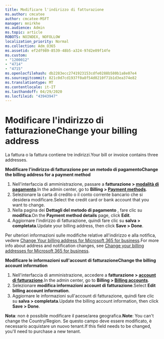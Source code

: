 ```yaml
---
title: Modificare l'indirizzo di fatturazione
ms.author: cmcatee
author: cmcatee-MSFT
manager: mnirkhe
ms.audience: Admin
ms.topic: article
ROBOTS: NOINDEX, NOFOLLOW
localization_priority: Normal
ms.collection: Adm_O365
ms.assetid: ef2df989-8539-48b5-a324-97d2e09f14fe
ms.custom:
- "1200012"
- "4714"
- "4715"
ms.openlocfilehash: db2283ecc2741923153cdfe0288b580b1a8e07e4
ms.sourcegitcommit: 821c0d7cd1937f0a8f54d0210f71b1d3ea374e82
ms.translationtype: MT
ms.contentlocale: it-IT
ms.lasthandoff: 04/29/2020
ms.locfileid: "43943947"
---
```

# <a name="change-your-billing-address"></a><span data-ttu-id="1c306-102">Modificare l'indirizzo di fatturazione</span><span class="sxs-lookup"><span data-stu-id="1c306-102">Change your billing address</span></span>

<span data-ttu-id="1c306-103">La fattura o la fattura contiene tre indirizzi.</span><span class="sxs-lookup"><span data-stu-id="1c306-103">Your bill or invoice contains three addresses.</span></span>

<span data-ttu-id="1c306-104">**Modificare l'indirizzo di fatturazione per un metodo di pagamento**</span><span class="sxs-lookup"><span data-stu-id="1c306-104">**Change the billing address for a payment method**</span></span>

1. <span data-ttu-id="1c306-105">Nell'interfaccia di amministrazione, passare a **fatturazione > [modalità di pagamento](https://go.microsoft.com/fwlink/p/?linkid=2018806)**.</span><span class="sxs-lookup"><span data-stu-id="1c306-105">In the admin center, go to **Billing > [Payment methods](https://go.microsoft.com/fwlink/p/?linkid=2018806)**.</span></span>
2. <span data-ttu-id="1c306-106">Selezionare la carta di credito o il conto corrente bancario che si desidera modificare.</span><span class="sxs-lookup"><span data-stu-id="1c306-106">Select the credit card or bank account that you want to change.</span></span>
3. <span data-ttu-id="1c306-107">Nella pagina dei **Dettagli del metodo di pagamento** , fare clic su **modifica**.</span><span class="sxs-lookup"><span data-stu-id="1c306-107">On the **Payment method details** page, click **Edit**.</span></span>
4. <span data-ttu-id="1c306-108">Aggiornare l'indirizzo di fatturazione, quindi fare clic su **salva > completata**.</span><span class="sxs-lookup"><span data-stu-id="1c306-108">Update your billing address, then click **Save > Done**.</span></span>

<span data-ttu-id="1c306-109">Per ulteriori informazioni sulle modifiche relative all'indirizzo e alla notifica, vedere [Change Your billing address for Microsoft 365 for business](https://docs.microsoft.com/microsoft-365/commerce/billing-and-payments/change-your-billing-addresses?view=o365-worldwide).</span><span class="sxs-lookup"><span data-stu-id="1c306-109">For more info about address and notification changes, see [Change your billing addresses for Microsoft 365 for business](https://docs.microsoft.com/microsoft-365/commerce/billing-and-payments/change-your-billing-addresses?view=o365-worldwide).</span></span>

<span data-ttu-id="1c306-110">**Modificare le informazioni sull'account di fatturazione**</span><span class="sxs-lookup"><span data-stu-id="1c306-110">**Change the billing account information**</span></span>

1. <span data-ttu-id="1c306-111">Nell'interfaccia di amministrazione, accedere a **fatturazione > [account di fatturazione](https://admin.microsoft.com/Adminportal/Home?source=applauncher#/BillingAccounts/billing-accounts)**.</span><span class="sxs-lookup"><span data-stu-id="1c306-111">In the admin center, go to **Billing > [Billing accounts](https://admin.microsoft.com/Adminportal/Home?source=applauncher#/BillingAccounts/billing-accounts)**.</span></span>
2. <span data-ttu-id="1c306-112">Selezionare **modifica informazioni account di fatturazione**.</span><span class="sxs-lookup"><span data-stu-id="1c306-112">Select **Edit billing account information**.</span></span>
3. <span data-ttu-id="1c306-113">Aggiornare le informazioni sull'account di fatturazione, quindi fare clic su **salva > completata**.</span><span class="sxs-lookup"><span data-stu-id="1c306-113">Update the billing account information, then click **Save > Done**.</span></span>

<span data-ttu-id="1c306-114">**Nota**: non è possibile modificare il paese/area geografica.</span><span class="sxs-lookup"><span data-stu-id="1c306-114">**Note**: You can't change the Country/Region.</span></span> <span data-ttu-id="1c306-115">Se questo campo deve essere modificato, è necessario acquistare un nuovo tenant.</span><span class="sxs-lookup"><span data-stu-id="1c306-115">If this field needs to be changed, you'll need to purchase a new tenant.</span></span>
